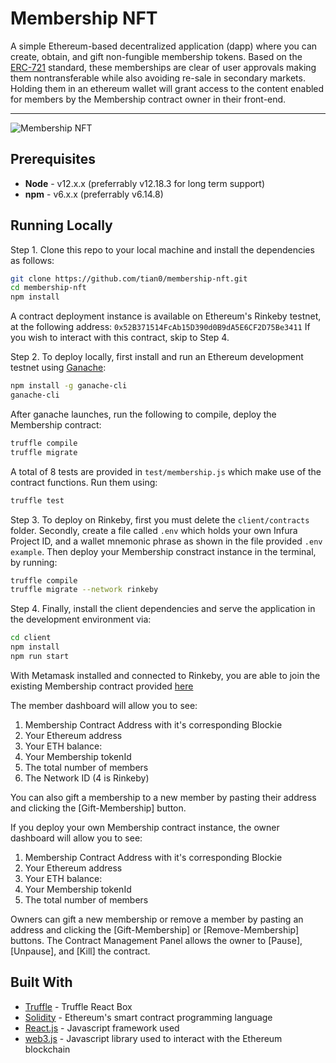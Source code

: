 # Membership NFT

A simple Ethereum-based decentralized application (dapp) where you can create, obtain, and gift non-fungible membership tokens. Based on the [ERC-721](https://erc721.org) standard, these memberships are clear of user approvals making them nontransferable while also avoiding re-sale in secondary markets. Holding them in an ethereum wallet will grant access to the content enabled for members by the Membership contract owner in their front-end.

---

![Membership NFT](https://imgur.com/dIT8bYh.gif)


## Prerequisites

* **Node** - v12.x.x (preferrably v12.18.3 for long term support)
* **npm** - v6.x.x (preferrably v6.14.8)

## Running Locally

Step 1. Clone this repo to your local machine and install the dependencies as follows:

```bash
git clone https://github.com/tian0/membership-nft.git
cd membership-nft
npm install
```

A contract deployment instance is available on Ethereum's Rinkeby testnet, at the following address: 
`0x52B371514FcAb15D390d0B9dA5E6CF2D75Be3411`
If you wish to interact with this contract, skip to Step 4.

Step 2. To deploy locally, first install and run an Ethereum development testnet using [Ganache](https://www.trufflesuite.com/ganache):

```bash
npm install -g ganache-cli
ganache-cli
```

After ganache launches, run the following to compile, deploy the Membership contract:

```bash
truffle compile
truffle migrate
```

A total of 8 tests are provided in `test/membership.js` which make use of the contract functions. Run them using:

```bash
truffle test
```

Step 3. To deploy on Rinkeby, first you must delete the `client/contracts` folder. Secondly, create a file called `.env` which holds your own Infura Project ID, and a wallet mnemonic phrase as shown in the file provided `.env example`. Then deploy your Membership constract instance in the terminal, by running:

```bash
truffle compile
truffle migrate --network rinkeby
```

Step 4. Finally, install the client dependencies and serve the application in the development environment via:

```bash
cd client
npm install
npm run start
```

With Metamask installed and connected to Rinkeby, you are able to join the existing Membership contract provided [here](https://rinkeby.etherscan.io/address/0x52B371514FcAb15D390d0B9dA5E6CF2D75Be3411)

The member dashboard will allow you to see:
1. Membership Contract Address with it's corresponding Blockie
2. Your Ethereum address
3. Your ETH balance:
4. Your Membership tokenId
5. The total number of members
6. The Network ID (4 is Rinkeby)

You can also gift a membership to a new member by pasting their address and clicking the [Gift-Membership] button.

If you deploy your own Membership contract instance, the owner dashboard will allow you to see:
1. Membership Contract Address with it's corresponding Blockie
2. Your Ethereum address
3. Your ETH balance:
4. Your Membership tokenId
5. The total number of members

Owners can gift a new membership or remove a member by pasting an address and clicking the [Gift-Membership] or [Remove-Membership] buttons. The Contract Management Panel allows the owner to [Pause], [Unpause], and [Kill] the contract.

## Built With

* [Truffle](https://www.trufflesuite.com/boxes/react) - Truffle React Box
* [Solidity](https://solidity.readthedocs.io/en/v0.5.3/) - Ethereum's smart contract programming language
* [React.js](https://reactjs.org/) - Javascript framework used
* [web3.js](https://github.com/ethereum/web3.js/) - Javascript library used to interact with the Ethereum blockchain